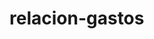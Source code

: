 # relacion-gastos
<!-- 

    Proyecto de CRUD de usuarios, y cada usuario esta relacionado con repositorios de git

    Enfocado en los testing unitarios y sus respuestas

    1.- Que la vista publica esten todos los repositorios. Si no hay Vera un mensaje.
    2.- Los usuarios podran ver solo los repositorios que ellos crearon
    3.- Las acciones del CRUD Estan protegidas por autenticacion.
    4.- Las acciones UD esta protegidas por autenticacion y por el propietario de dicho repo.
    5.- Ver las policies registradas y usadas en los controladores.
    6.- Se aplico validacion de form-request para la refactorizacion en los metodos store y update.

 -->